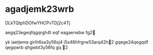 # agadjemk23wrb
DLkTQtphDOfwYHCPvTDj2c4Tj

aegq23egeqfqgqrgh4t
eqf
eagaerwbw
fg2￑


yk
iaetjema girlh6sa3y56sj4
i5s46hfrgrw53arq42h￐2
gqege24qegqdf
qegqwrb
qhgwbt3y56fq
gq
￑2
